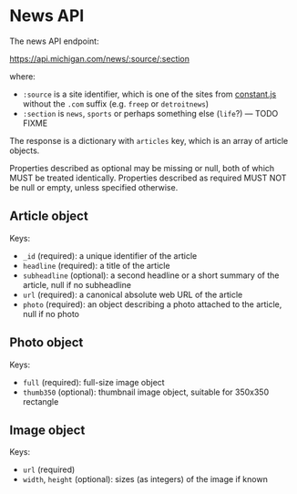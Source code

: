 # News API

The news API endpoint:

  https://api.michigan.com/news/:source/:section

where:

* `:source` is a site identifier, which is one of the sites from [constant.js](src/lib/constant.js) without the `.com` suffix (e.g. `freep` or `detroitnews`)
* `:section` is `news`, `sports` or perhaps something else (`life`?) — TODO FIXME

The response is a dictionary with `articles` key, which is an array of article objects.

Properties described as optional may be missing or null, both of which MUST be treated identically. Properties described as required MUST NOT be null or empty, unless specified otherwise.

## Article object

Keys:

* `_id` (required): a unique identifier of the article
* `headline` (required): a title of the article
* `subheadline` (optional): a second headline or a short summary of the article, null if no subheadline
* `url` (required): a canonical absolute web URL of the article
* `photo` (required): an object describing a photo attached to the article, null if no photo

## Photo object

Keys:

* `full` (required): full-size image object
* `thumb350` (optional): thumbnail image object, suitable for 350x350 rectangle

## Image object

Keys:

* `url` (required)
* `width`, `height` (optional): sizes (as integers) of the image if known
